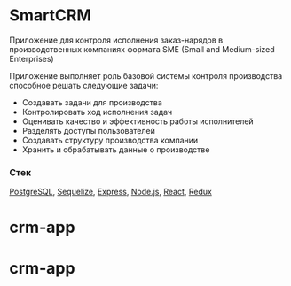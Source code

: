 # SmartCRM

Приложение для контроля исполнения заказ-нарядов в производственных компаниях формата SME (Small and Medium-sized Enterprises)

Приложение выполняет роль базовой системы контроля производства способное решать следующие задачи:

- Создавать задачи для производства
- Контролировать ход исполнения задач
- Оценивать качество и эффективность работы исполнителей
- Разделять доступы пользователей
- Создавать структуру производства компании
- Хранить и обрабатывать данные о производстве

### Стек

[PostgreSQL], [Sequelize], [Express], [Node.js], [React], [Redux]

[//]: # (Links used in README.md)

   [React]: <https://reactjs.org/>
   [Redux]: <https://redux.js.org/>
   [Node.js]: <https://nodejs.org/>
   [Express]: <https://www.npmjs.com/package/express>
   [PostgreSQL]: <https://www.postgresql.org/>
   [Sequelize]: <https://sequelize.org/master/>
   [HTML5UP]: <https://html5up.net/>
# crm-app
# crm-app
